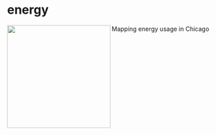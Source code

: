 # energy
Mapping energy usage in Chicago
<a href="url"><img src="http://home.uchicago.edu/~pbwilliams/images/chicagoheat.png" align="left" height="240" ></a>
